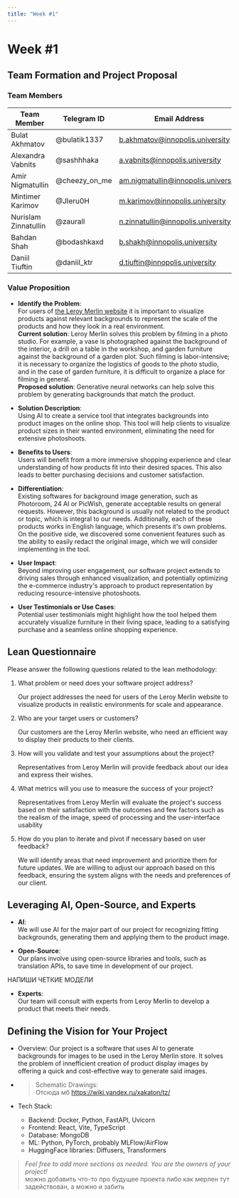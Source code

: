 ```yaml
---
title: "Week #1"
---
```


# Week #1

## **Team Formation and Project Proposal**

### **Team Members**

| Team Member          | Telegram ID   | Email Address                      |
| -------------------- | ------------- | ---------------------------------- |
| Bulat Akhmatov       | @bulatik1337  | b.akhmatov@innopolis.university    |
| Alexandra Vabnits    | @sashhhaka    | a.vabnits@innopolis.university     |
| Amir Nigmatullin     | @cheezy_on_me | am.nigmatullin@innopolis.university |
| Mintimer Karimov     | @JIeru0H      | m.karimov@innopolis.university     |
| Nurislam Zinnatullin | @zaurall      | n.zinnatullin@innopolis.university |
| Bahdan Shah          | @bodashkaxd   | b.shakh@innopolis.university       |
| Daniil Tiuftin       | @daniil_ktr   | d.tiuftin@innopolis.university     |

### **Value Proposition**

- **Identify the Problem**:  
   For users of [the Leroy Merlin website](https://leroymerlin.ru/) it is important to visualize products against relevant backgrounds to represent the scale of the products and how they look in a real environment.  
   **Current solution**: Leroy Merlin solves this problem by filming in a photo studio. For example, a vase is photographed against the background of the interior, a drill on a table in the workshop, and garden furniture against the background of a garden plot. Such filming is labor-intensive; it is necessary to organize the logistics of goods to the photo studio, and in the case of garden furniture, it is difficult to organize a place for filming in general.  
   **Proposed solution**: Generative neural networks can help solve this problem by generating backgrounds that match the product.

- **Solution Description**:  
   Using AI to create a service tool that integrates backgrounds into product images on the online shop. This tool will help clients to visualize product sizes in their wanted environment, eliminating the need for extensive photoshoots.

- **Benefits to Users**:   
   Users will benefit from a more immersive shopping experience and clear understanding of how products fit into their desired spaces. This also leads to better purchasing decisions and customer satisfaction.

- **Differentiation**:  
   Existing softwares for background image generation, such as Photoroom, 24 AI or PicWish, generate acceptable results on general requests. However, this background is usually not related to the product or topic, which is integral to our needs. Additionally, each of these products works in English language, which presents it's own problems. On the positive side, we discovered some convenient features such as the ability to easily redact the original image, which we will consider implementing in the tool.

- **User Impact**:  
   Beyond improving user engagement, our software project extends to driving sales through enhanced visualization, and potentially optimizing the e-commerce industry's approach to product representation by reducing resource-intensive photoshoots.

- **User Testimonials or Use Cases**:  
   Potential user testimonials might highlight how the tool helped them accurately visualize furniture in their living space, leading to a satisfying purchase and a seamless online shopping experience.

## **Lean Questionnaire**

Please answer the following questions related to the lean methodology:

1. What problem or need does your software project address?  
   
   Our project addresses the need for users of the Leroy Merlin website to visualize products in realistic environments for scale and appearance.

2. Who are your target users or customers?

   Our customers are the Leroy Merlin website, who need an efficient way to display their products to their clients.

3. How will you validate and test your assumptions about the project?

   Representatives from Leroy Merlin will provide feedback about our idea and express their wishes.

4. What metrics will you use to measure the success of your project?

   Representatives from Leroy Merlin will evaluate the project's success based on their satisfaction with the outcomes and few factors such as the realism of the image, speed of processing and the user-interface usability

5. How do you plan to iterate and pivot if necessary based on user feedback?

   We will identify areas that need improvement and prioritize them for future updates. We are willing to adjust our approach based on this feedback, ensuring the system aligns with the needs and preferences of our client.

   

## **Leveraging AI, Open-Source, and Experts**

- **AI**:  
   We will use AI for the major part of our project for recognizing fitting backgrounds, generating them and applying them to the product image.

- **Open-Source**:  
  Our plans involve using open-source libraries and tools, such as translation APIs, to save time in development of our project.

НАПИШИ ЧЕТКИЕ МОДЕЛИ

- **Experts**:  
   Our team will consult with experts from Leroy Merlin to develop a product that meets their needs.


## **Defining the Vision for Your Project**

- Overview: Our project is a software that uses AI to generate backgrounds for images to be used in the Leroy Merlin store. It solves the problem of innefficient creation of product display images by offering a quick and cost-effective way to generate said images.

- > Schematic Drawings:  
  Отсюда мб https://wiki.yandex.ru/xakaton/tz/

- Tech Stack:
  - Backend: Docker, Python, FastAPI, Uvicorn
  - Frontend: React, Vite, TypeScript
  - Database: MongoDB
  - ML: Python, PyTorch, probably MLFlow/AirFlow
  - HuggingFace libraries: Diffusers, Transformers

>*Feel free to add more sections as needed. You are the owners of your project!*  
> можно добавить что-то про будущее проекта либо как мерлен тут задействован, а можно и забить
